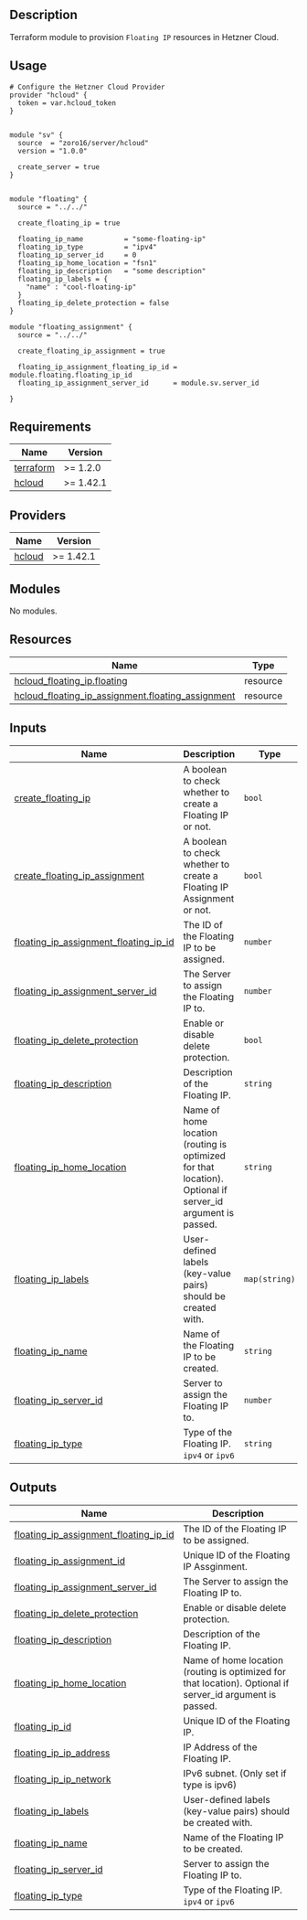 ## Description

Terraform module to provision `Floating IP` resources in Hetzner Cloud.



## Usage

```hcl
# Configure the Hetzner Cloud Provider
provider "hcloud" {
  token = var.hcloud_token
}


module "sv" {
  source  = "zoro16/server/hcloud"
  version = "1.0.0"

  create_server = true
}


module "floating" {
  source = "../../"

  create_floating_ip = true

  floating_ip_name          = "some-floating-ip"
  floating_ip_type          = "ipv4"
  floating_ip_server_id     = 0
  floating_ip_home_location = "fsn1"
  floating_ip_description   = "some description"
  floating_ip_labels = {
    "name" : "cool-floating-ip"
  }
  floating_ip_delete_protection = false
}

module "floating_assignment" {
  source = "../../"

  create_floating_ip_assignment = true

  floating_ip_assignment_floating_ip_id = module.floating.floating_ip_id
  floating_ip_assignment_server_id      = module.sv.server_id

}

```

<!-- BEGINNING OF PRE-COMMIT-TERRAFORM DOCS HOOK -->
## Requirements

| Name | Version |
|------|---------|
| <a name="requirement_terraform"></a> [terraform](#requirement\_terraform) | >= 1.2.0 |
| <a name="requirement_hcloud"></a> [hcloud](#requirement\_hcloud) | >= 1.42.1 |

## Providers

| Name | Version |
|------|---------|
| <a name="provider_hcloud"></a> [hcloud](#provider\_hcloud) | >= 1.42.1 |

## Modules

No modules.

## Resources

| Name | Type |
|------|------|
| [hcloud_floating_ip.floating](https://registry.terraform.io/providers/hetznercloud/hcloud/latest/docs/resources/floating_ip) | resource |
| [hcloud_floating_ip_assignment.floating_assignment](https://registry.terraform.io/providers/hetznercloud/hcloud/latest/docs/resources/floating_ip_assignment) | resource |

## Inputs

| Name | Description | Type | Default | Required |
|------|-------------|------|---------|:--------:|
| <a name="input_create_floating_ip"></a> [create\_floating\_ip](#input\_create\_floating\_ip) | A boolean to check whether to create a Floating IP or not. | `bool` | `false` | no |
| <a name="input_create_floating_ip_assignment"></a> [create\_floating\_ip\_assignment](#input\_create\_floating\_ip\_assignment) | A boolean to check whether to create a Floating IP Assignment or not. | `bool` | `false` | no |
| <a name="input_floating_ip_assignment_floating_ip_id"></a> [floating\_ip\_assignment\_floating\_ip\_id](#input\_floating\_ip\_assignment\_floating\_ip\_id) | The ID of the Floating IP to be assigned. | `number` | `null` | no |
| <a name="input_floating_ip_assignment_server_id"></a> [floating\_ip\_assignment\_server\_id](#input\_floating\_ip\_assignment\_server\_id) | The Server to assign the Floating IP to. | `number` | `null` | no |
| <a name="input_floating_ip_delete_protection"></a> [floating\_ip\_delete\_protection](#input\_floating\_ip\_delete\_protection) | Enable or disable delete protection. | `bool` | `false` | no |
| <a name="input_floating_ip_description"></a> [floating\_ip\_description](#input\_floating\_ip\_description) | Description of the Floating IP. | `string` | `""` | no |
| <a name="input_floating_ip_home_location"></a> [floating\_ip\_home\_location](#input\_floating\_ip\_home\_location) | Name of home location (routing is optimized for that location). Optional if server\_id argument is passed. | `string` | `""` | no |
| <a name="input_floating_ip_labels"></a> [floating\_ip\_labels](#input\_floating\_ip\_labels) | User-defined labels (key-value pairs) should be created with. | `map(string)` | `{}` | no |
| <a name="input_floating_ip_name"></a> [floating\_ip\_name](#input\_floating\_ip\_name) | Name of the Floating IP to be created. | `string` | `""` | no |
| <a name="input_floating_ip_server_id"></a> [floating\_ip\_server\_id](#input\_floating\_ip\_server\_id) | Server to assign the Floating IP to. | `number` | `null` | no |
| <a name="input_floating_ip_type"></a> [floating\_ip\_type](#input\_floating\_ip\_type) | Type of the Floating IP. `ipv4` or `ipv6` | `string` | `"ipv4"` | no |

## Outputs

| Name | Description |
|------|-------------|
| <a name="output_floating_ip_assignment_floating_ip_id"></a> [floating\_ip\_assignment\_floating\_ip\_id](#output\_floating\_ip\_assignment\_floating\_ip\_id) | The ID of the Floating IP to be assigned. |
| <a name="output_floating_ip_assignment_id"></a> [floating\_ip\_assignment\_id](#output\_floating\_ip\_assignment\_id) | Unique ID of the Floating IP Assginment. |
| <a name="output_floating_ip_assignment_server_id"></a> [floating\_ip\_assignment\_server\_id](#output\_floating\_ip\_assignment\_server\_id) | The Server to assign the Floating IP to. |
| <a name="output_floating_ip_delete_protection"></a> [floating\_ip\_delete\_protection](#output\_floating\_ip\_delete\_protection) | Enable or disable delete protection. |
| <a name="output_floating_ip_description"></a> [floating\_ip\_description](#output\_floating\_ip\_description) | Description of the Floating IP. |
| <a name="output_floating_ip_home_location"></a> [floating\_ip\_home\_location](#output\_floating\_ip\_home\_location) | Name of home location (routing is optimized for that location). Optional if server\_id argument is passed. |
| <a name="output_floating_ip_id"></a> [floating\_ip\_id](#output\_floating\_ip\_id) | Unique ID of the Floating IP. |
| <a name="output_floating_ip_ip_address"></a> [floating\_ip\_ip\_address](#output\_floating\_ip\_ip\_address) | IP Address of the Floating IP. |
| <a name="output_floating_ip_ip_network"></a> [floating\_ip\_ip\_network](#output\_floating\_ip\_ip\_network) | IPv6 subnet. (Only set if type is ipv6) |
| <a name="output_floating_ip_labels"></a> [floating\_ip\_labels](#output\_floating\_ip\_labels) | User-defined labels (key-value pairs) should be created with. |
| <a name="output_floating_ip_name"></a> [floating\_ip\_name](#output\_floating\_ip\_name) | Name of the Floating IP to be created. |
| <a name="output_floating_ip_server_id"></a> [floating\_ip\_server\_id](#output\_floating\_ip\_server\_id) | Server to assign the Floating IP to. |
| <a name="output_floating_ip_type"></a> [floating\_ip\_type](#output\_floating\_ip\_type) | Type of the Floating IP. `ipv4` or `ipv6` |
<!-- END OF PRE-COMMIT-TERRAFORM DOCS HOOK -->
